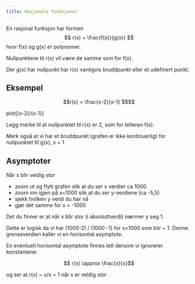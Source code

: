 ```yaml
---
title: Rasjonale funksjoner
---
```



En rasjonal funksjon har formen $$ r(x) = \frac{f(x)}{g(x)} $$
hvor f(x) og g(x) er polynomer.

Nullpunktene til r(x) vil være de samme som for f(x).

Der g(x) har nullpunkt har r(x) vanligvis bruddpunkt eller et udefinert punkt.

## Eksempel
```math
r(x) = \frac{x-2}{x-1} $$
```

plot[(x-2)/(x-1)]

Legg merke til at nullpunktet til r(x) er 2, som for telleren f(x).

Merk også at vi har et bruddpunkt (grafen er ikke kontinuerlig) 
for nullpunktet til g(x), x = 1

## Asymptoter

Når x blir veldig stor 
* zoom ut og flytt grafen slik at du ser x verdier ca 1000
* zoom inn igjen på x=1000 slik at du ser y-verdiene (ca -5,5)
* sjekk hvilken y verdi du har nå
* gjør det samme for x = -1000

Det du finner er at når x blir stor (i absoluttverdi) nærmer y seg 1.

Dette er logisk da vi har (1000-2) / (1000 -1) for x=1000 som blir ~ 1.
Denne grenseverdien kaller vi en horisontal asymptote.

En eventuell horisontal asymptote finnes lett dersom vi ignorerer konstantene:
```math
  r(x) \approx \frac{x}{x}
```
og ser at r(x) ~ x/x = 1 når x er veldig stor
